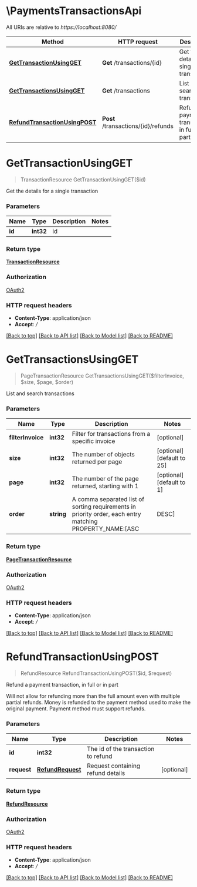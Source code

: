 # \PaymentsTransactionsApi

All URIs are relative to *https://localhost:8080/*

Method | HTTP request | Description
------------- | ------------- | -------------
[**GetTransactionUsingGET**](PaymentsTransactionsApi.md#GetTransactionUsingGET) | **Get** /transactions/{id} | Get the details for a single transaction
[**GetTransactionsUsingGET**](PaymentsTransactionsApi.md#GetTransactionsUsingGET) | **Get** /transactions | List and search transactions
[**RefundTransactionUsingPOST**](PaymentsTransactionsApi.md#RefundTransactionUsingPOST) | **Post** /transactions/{id}/refunds | Refund a payment transaction, in full or in part


# **GetTransactionUsingGET**
> TransactionResource GetTransactionUsingGET($id)

Get the details for a single transaction


### Parameters

Name | Type | Description  | Notes
------------- | ------------- | ------------- | -------------
 **id** | **int32**| id | 

### Return type

[**TransactionResource**](TransactionResource.md)

### Authorization

[OAuth2](../README.md#OAuth2)

### HTTP request headers

 - **Content-Type**: application/json
 - **Accept**: */*

[[Back to top]](#) [[Back to API list]](../README.md#documentation-for-api-endpoints) [[Back to Model list]](../README.md#documentation-for-models) [[Back to README]](../README.md)

# **GetTransactionsUsingGET**
> PageTransactionResource GetTransactionsUsingGET($filterInvoice, $size, $page, $order)

List and search transactions


### Parameters

Name | Type | Description  | Notes
------------- | ------------- | ------------- | -------------
 **filterInvoice** | **int32**| Filter for transactions from a specific invoice | [optional] 
 **size** | **int32**| The number of objects returned per page | [optional] [default to 25]
 **page** | **int32**| The number of the page returned, starting with 1 | [optional] [default to 1]
 **order** | **string**| A comma separated list of sorting requirements in priority order, each entry matching PROPERTY_NAME:[ASC|DESC] | [optional] [default to 1]

### Return type

[**PageTransactionResource**](Page«TransactionResource».md)

### Authorization

[OAuth2](../README.md#OAuth2)

### HTTP request headers

 - **Content-Type**: application/json
 - **Accept**: */*

[[Back to top]](#) [[Back to API list]](../README.md#documentation-for-api-endpoints) [[Back to Model list]](../README.md#documentation-for-models) [[Back to README]](../README.md)

# **RefundTransactionUsingPOST**
> RefundResource RefundTransactionUsingPOST($id, $request)

Refund a payment transaction, in full or in part

Will not allow for refunding more than the full amount even with multiple partial refunds. Money is refunded to the payment method used to make the original payment. Payment method must support refunds.


### Parameters

Name | Type | Description  | Notes
------------- | ------------- | ------------- | -------------
 **id** | **int32**| The id of the transaction to refund | 
 **request** | [**RefundRequest**](RefundRequest.md)| Request containing refund details | [optional] 

### Return type

[**RefundResource**](RefundResource.md)

### Authorization

[OAuth2](../README.md#OAuth2)

### HTTP request headers

 - **Content-Type**: application/json
 - **Accept**: */*

[[Back to top]](#) [[Back to API list]](../README.md#documentation-for-api-endpoints) [[Back to Model list]](../README.md#documentation-for-models) [[Back to README]](../README.md)

